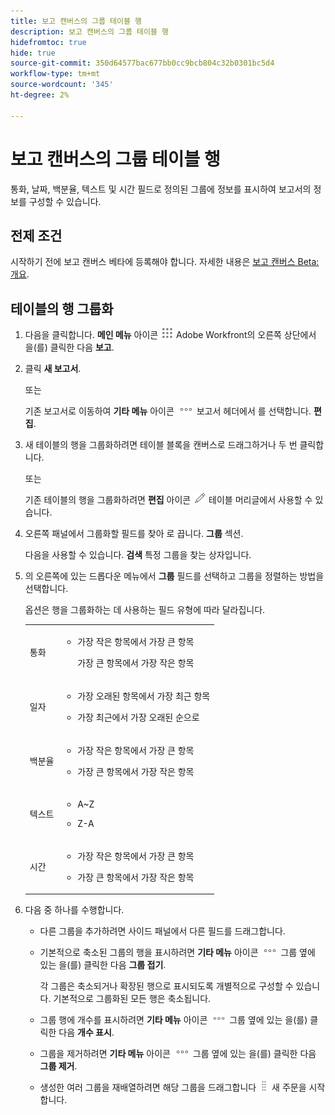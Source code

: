 ```yaml
---
title: 보고 캔버스의 그룹 테이블 행
description: 보고 캔버스의 그룹 테이블 행
hidefromtoc: true
hide: true
source-git-commit: 350d64577bac677bb0cc9bcb804c32b0301bc5d4
workflow-type: tm+mt
source-wordcount: '345'
ht-degree: 2%

---
```



# 보고 캔버스의 그룹 테이블 행

통화, 날짜, 백분율, 텍스트 및 시간 필드로 정의된 그룹에 정보를 표시하여 보고서의 정보를 구성할 수 있습니다.

## 전제 조건

시작하기 전에 보고 캔버스 베타에 등록해야 합니다. 자세한 내용은 [보고 캔버스 Beta: 개요](/help/quicksilver/product-announcements/betas/canvas-dashboards-beta/reporting-canvas-beta-overview.md).

## 테이블의 행 그룹화

1. 다음을 클릭합니다. **메인 메뉴** 아이콘 ![](assets/main-menu-icon.png) Adobe Workfront의 오른쪽 상단에서 을(를) 클릭한 다음 **보고**.
1. 클릭 **새 보고서**.

   또는

   기존 보고서로 이동하여 **기타 메뉴** 아이콘 ![](assets/more-icon.png) 보고서 헤더에서 를 선택합니다. **편집**.

1. 새 테이블의 행을 그룹화하려면 테이블 블록을 캔버스로 드래그하거나 두 번 클릭합니다.

   또는

   기존 테이블의 행을 그룹화하려면 **편집** 아이콘 ![](assets/edit-icon.png) 테이블 머리글에서 사용할 수 있습니다.

1. 오른쪽 패널에서 그룹화할 필드를 찾아 로 끕니다. **그룹** 섹션.

   다음을 사용할 수 있습니다. **검색** 특정 그룹을 찾는 상자입니다.

1. 의 오른쪽에 있는 드롭다운 메뉴에서 **그룹** 필드를 선택하고 그룹을 정렬하는 방법을 선택합니다.

   옵션은 행을 그룹화하는 데 사용하는 필드 유형에 따라 달라집니다.

   <table style="table-layout:auto"> 
    <col> 
    <col> 
    <tbody> 
     <tr> 
      <td role="rowheader">통화</td> 
      <td> 
       <ul> 
        <li> <p>가장 작은 항목에서 가장 큰 항목</p> <p>가장 큰 항목에서 가장 작은 항목</p> </li> 
       </ul> </td> 
     </tr> 
     <tr> 
      <td role="rowheader">일자</td> 
      <td> 
       <ul> 
        <li> <p>가장 오래된 항목에서 가장 최근 항목</p> </li> 
        <li> <p>가장 최근에서 가장 오래된 순으로</p> </li> 
       </ul> </td> 
     </tr> 
     <tr> 
      <td role="rowheader">백분율</td> 
      <td> 
       <ul> 
        <li> <p>가장 작은 항목에서 가장 큰 항목</p> </li> 
        <li> <p>가장 큰 항목에서 가장 작은 항목</p> </li> 
       </ul> </td> 
     </tr> 
     <tr> 
      <td role="rowheader">텍스트</td> 
      <td> 
       <ul> 
        <li> <p>A~Z</p> </li> 
        <li> <p>Z-A</p> </li> 
       </ul> </td> 
     </tr> 
     <tr> 
      <td role="rowheader">시간</td> 
      <td> 
       <ul> 
        <li> <p>가장 작은 항목에서 가장 큰 항목</p> </li> 
        <li> <p>가장 큰 항목에서 가장 작은 항목</p> </li> 
       </ul> </td> 
     </tr> 
    </tbody> 
   </table>

1. 다음 중 하나를 수행합니다.

   * 다른 그룹을 추가하려면 사이드 패널에서 다른 필드를 드래그합니다.
   * 기본적으로 축소된 그룹의 행을 표시하려면 **기타 메뉴** 아이콘 ![](assets/more-icon.png) 그룹 옆에 있는 을(를) 클릭한 다음 **그룹 접기**.

     각 그룹은 축소되거나 확장된 행으로 표시되도록 개별적으로 구성할 수 있습니다. 기본적으로 그룹화된 모든 행은 축소됩니다.

   * 그룹 행에 개수를 표시하려면 **기타 메뉴** 아이콘 ![](assets/more-icon-27x15.png) 그룹 옆에 있는 을(를) 클릭한 다음 **개수 표시**.
   * 그룹을 제거하려면 **기타 메뉴** 아이콘 ![](assets/more-icon.png) 그룹 옆에 있는 을(를) 클릭한 다음 **그룹 제거**.
   * 생성한 여러 그룹을 재배열하려면 해당 그룹을 드래그합니다 ![](assets/move-icon---dots.png) 새 주문을 시작합니다.

